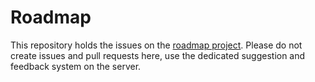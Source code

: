 # Roadmap

This repository holds the issues on the [roadmap project](https://go.gvrealism.com/roadmap). Please do not create issues and pull requests here, use the dedicated suggestion and feedback system on the server.
